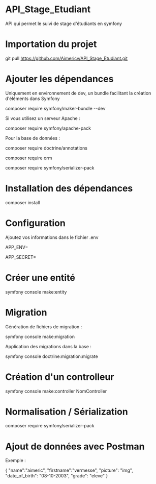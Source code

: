 # API_Stage_Etudiant

API qui permet le suivi de stage d'étudiants en symfony


# Importation du projet

git pull https://github.com/Aimericv/API_Stage_Etudiant.git


# Ajouter les dépendances

Uniquement en environnement de dev, un bundle facilitant la création d'éléments dans Symfony

composer require symfony/maker-bundle --dev

Si vous utilisez un serveur Apache :

composer require symfony/apache-pack

Pour la base de données :

composer require doctrine/annotations

composer require orm	

composer require symfony/serializer-pack

# Installation des dépendances

composer install

# Configuration

Ajoutez vos informations dans le fichier .env

APP_ENV= 

APP_SECRET=


# Créer une entité

symfony console make:entity

# Migration

Génération de fichiers de migration :

symfony console make:migration

Application des migrations dans la base :

symfony console doctrine:migration:migrate

# Création d'un controlleur 

symfony console make:controller NomController

# Normalisation / Sérialization

composer require symfony/serializer-pack

# Ajout de données avec Postman

Exemple :

{
    "name":"aimeric",
    "firstname":"vermesse",
    "picture": "img",
    "date_of_birth": "08-10-2003",
    "grade": "eleve"
}
